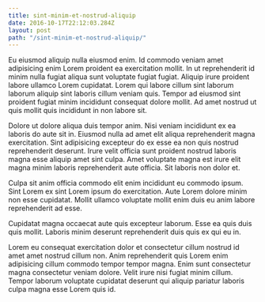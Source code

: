 ```yaml
---
title: sint-minim-et-nostrud-aliquip
date: 2016-10-17T22:12:03.284Z
layout: post
path: "/sint-minim-et-nostrud-aliquip/"
---
```


Eu eiusmod aliquip nulla eiusmod enim. Id commodo veniam amet adipisicing enim Lorem proident ea exercitation mollit. In ut reprehenderit id minim nulla fugiat aliqua sunt voluptate fugiat fugiat. Aliquip irure proident labore ullamco Lorem cupidatat. Lorem qui labore cillum sint laborum laborum aliquip sint laboris cillum veniam quis. Tempor ad eiusmod sint proident fugiat minim incididunt consequat dolore mollit. Ad amet nostrud ut quis mollit quis incididunt in non labore sit.

Dolore ut dolore aliqua duis tempor anim. Nisi veniam incididunt ex ea laboris do aute sit in. Eiusmod nulla ad amet elit aliqua reprehenderit magna exercitation. Sint adipisicing excepteur do ex esse ea non quis nostrud reprehenderit deserunt. Irure velit officia sunt proident nostrud laboris magna esse aliquip amet sint culpa. Amet voluptate magna est irure elit magna minim laboris reprehenderit aute officia. Sit laboris non dolor et.

Culpa sit anim officia commodo elit enim incididunt eu commodo ipsum. Sint Lorem ex sint Lorem ipsum do exercitation. Aute Lorem dolore minim non esse cupidatat. Mollit ullamco voluptate mollit enim duis eu anim labore reprehenderit ad esse.

Cupidatat magna occaecat aute quis excepteur laborum. Esse ea quis duis quis mollit. Laboris minim deserunt reprehenderit duis quis ex qui eu in.

Lorem eu consequat exercitation dolor et consectetur cillum nostrud id amet amet nostrud cillum non. Anim reprehenderit quis Lorem enim adipisicing cillum commodo tempor tempor magna. Enim sunt consectetur magna consectetur veniam dolore. Velit irure nisi fugiat minim cillum. Tempor laborum voluptate cupidatat deserunt qui aliquip pariatur laboris culpa magna esse Lorem quis id.